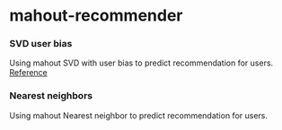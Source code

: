 # mahout-recommender

### SVD user bias
Using mahout SVD with user bias to predict recommendation for users.
[Reference](https://medium.com/@m_n_malaeb/singular-value-decomposition-svd-in-recommender-systems-for-non-math-statistics-programming-4a622de653e9)

### Nearest neighbors
Using mahout Nearest neighbor to predict recommendation for users.
